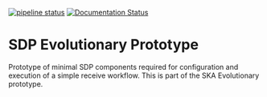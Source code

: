 [![pipeline status](https://gitlab.com/ska-telescope/sdp-prototype/badges/master/pipeline.svg)](https://gitlab.com/ska-telescope/sdp-prototype/pipelines)
[![Documentation Status](https://readthedocs.org/projects/sdp-prototype/badge/?version=latest)](https://sdp-prototype.readthedocs.io/en/latest/?badge=latest)

# SDP Evolutionary Prototype

Prototype of minimal SDP components required for configuration and execution of
a simple receive workflow. This is part of the SKA Evolutionary prototype.
